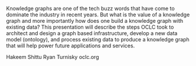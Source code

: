 Knowledge graphs are one of the tech buzz words that have come to dominate the industry in recent years. But what is the value of a knowledge graph and more importantly how does one build a knowledge graph with existing data? This presentation will describe the steps OCLC took to architect and design a graph based infrastructure, develop a new data model (ontology), and process existing data to produce a knowledge graph that will help power future applications and services.

Hakeem Shittu
Ryan Turnisky
oclc.org